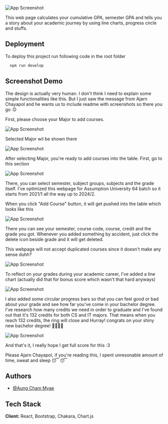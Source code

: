 ![App Screenshot](https://github.com/u6411325/u6411325.github.io/blob/main/screenshot/Header.png?raw=true)

This web page calculates your cumulative GPA, semester GPA and tells you a story about your academic journey by using line charts, progress circle and stuffs.

## Deployment

To deploy this project run following code in the root folder

```bash
  npm run develop
```

## Screenshot Demo

The design is actually very human. I don't think I need to explain some simple functionalities like this. But I just saw the message from Ajarn Chayapol and he wants us to include readme with screenshots so there you go :D

First, please choose your Major to add courses.

![App Screenshot](https://raw.githubusercontent.com/u6411325/u6411325.github.io/046c10cd8072719f4e31ad887ce92ddf673b16b4/screenshot/CSandIT.png)

Selected Major wil be shown there

![App Screenshot](https://raw.githubusercontent.com/u6411325/u6411325.github.io/046c10cd8072719f4e31ad887ce92ddf673b16b4/screenshot/SelectMajor.png)

After selecting Major, you're ready to add courses into the table. First, go to this section

![App Screenshot](https://raw.githubusercontent.com/u6411325/u6411325.github.io/046c10cd8072719f4e31ad887ce92ddf673b16b4/screenshot/AddCourse.png)

There, you can select semester, subject groups, subjects and the grade itself. I've optimized this webpage for Assumption University 64 batch so it starts from 2021/1 all the way up to 2024/2.

When you click "Add Course" button, it will get pushed into the table which looks like this

![App Screenshot](https://raw.githubusercontent.com/u6411325/u6411325.github.io/046c10cd8072719f4e31ad887ce92ddf673b16b4/screenshot/Table.png)

There you can see your semester, course code, course, credit and the grade you got. Whenever you added something by accident, just click the delete icon beside grade and it will get deleted.

This webpage will not accept duplicated courses since it doesn't make any sense duhh?

![App Screenshot](https://raw.githubusercontent.com/u6411325/u6411325.github.io/046c10cd8072719f4e31ad887ce92ddf673b16b4/screenshot/Duplicate.png)

To reflect on your grades during your academic career, I've added a line chart (actually did that for bonus score which wasn't that hard anyways)

![App Screenshot](https://raw.githubusercontent.com/u6411325/u6411325.github.io/046c10cd8072719f4e31ad887ce92ddf673b16b4/screenshot/Linechart.png)

I also added some circular progress bars so that you can feel good or bad about your grade and see how far you've come in your bachelor degree. I've research how many credits we need in order to graduate and I've found out that it's 132 credits for both CS and IT majors. That means when you reach 132 credits, the ring will close and Hurray! congrats on your shiny new bachelor degree! 🥳🥳🎉🎉

![App Screenshot](https://raw.githubusercontent.com/u6411325/u6411325.github.io/046c10cd8072719f4e31ad887ce92ddf673b16b4/screenshot/GPAandCredits.png)

And that's it, I really hope I get full score for this :3

Please Ajarn Chayapol, if you're reading this, I spent unresonable amount of time, sweat and sleep 😴 😴

## Authors

- [@Aung Cham Myae](https://github.com/u6411325)

## Tech Stack

**Client:** React, Bootstrap, Chakara, Chart.js
